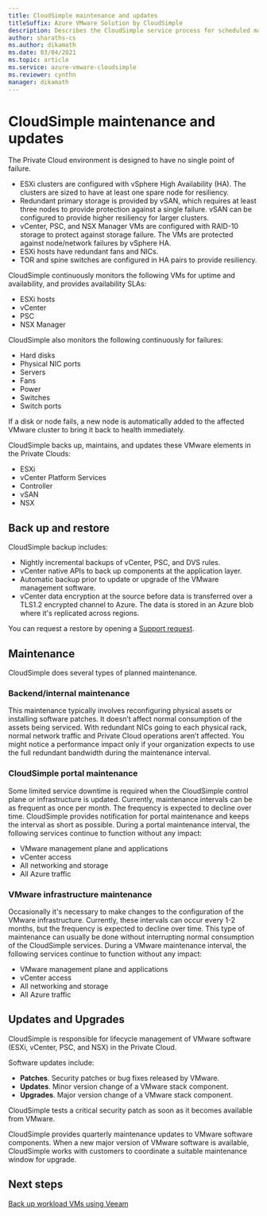 ```yaml
---
title: CloudSimple maintenance and updates
titleSuffix: Azure VMware Solution by CloudSimple
description: Describes the CloudSimple service process for scheduled maintenance and updates
author: sharaths-cs
ms.author: dikamath
ms.date: 03/04/2021
ms.topic: article
ms.service: azure-vmware-cloudsimple
ms.reviewer: cynthn
manager: dikamath
---
```

# CloudSimple maintenance and updates

The Private Cloud environment is designed to have no single point of failure.

* ESXi clusters are configured with vSphere High Availability (HA). The clusters are sized to have at least one spare node for resiliency.
* Redundant primary storage is provided by vSAN, which requires at least three nodes to provide protection against a single failure. vSAN can be configured to provide higher resiliency for larger clusters.
* vCenter, PSC, and NSX Manager VMs are configured with RAID-10 storage to protect against storage failure. The VMs are protected against node/network failures by vSphere HA.
* ESXi hosts have redundant fans and NICs.
* TOR and spine switches are configured in HA pairs to provide resiliency.

CloudSimple continuously monitors the following VMs for uptime and availability, and provides availability SLAs:

* ESXi hosts
* vCenter
* PSC
* NSX Manager

CloudSimple also monitors the following continuously for failures:

* Hard disks
* Physical NIC ports
* Servers
* Fans
* Power
* Switches
* Switch ports

If a disk or node fails, a new node is automatically added to the affected VMware cluster to bring it back to health immediately.

CloudSimple backs up, maintains, and updates these VMware elements in the Private Clouds:

* ESXi
* vCenter Platform Services
* Controller
* vSAN
* NSX

## Back up and restore

CloudSimple backup includes:

* Nightly incremental backups of vCenter, PSC, and DVS rules.
* vCenter native APIs to back up components at the application layer.
* Automatic backup prior to update or upgrade of the VMware management software.
* vCenter data encryption at the source before data is transferred over a TLS1.2 encrypted channel to Azure. The data is stored in an Azure blob where it's replicated across regions.

You can request a restore by opening a [Support request](https://portal.azure.com/#blade/Microsoft_Azure_Support/HelpAndSupportBlade/newsupportrequest).

## Maintenance

CloudSimple does several types of planned maintenance.

### Backend/internal maintenance

This maintenance typically involves reconfiguring physical assets or installing software patches. It doesn’t affect normal consumption of the assets being serviced. With redundant NICs going to each physical rack, normal network traffic and Private Cloud operations aren’t affected. You might notice a performance impact only if your organization expects to use the full redundant bandwidth during the maintenance interval.

### CloudSimple portal maintenance

Some limited service downtime is required when the CloudSimple control plane or infrastructure is updated. Currently, maintenance intervals can be as frequent as once per month. The frequency is expected to decline over time. CloudSimple provides notification for portal maintenance and keeps the interval as short as possible. During a portal maintenance interval, the following services continue to function without any impact:

* VMware management plane and applications
* vCenter access
* All networking and storage
* All Azure traffic

### VMware infrastructure maintenance

Occasionally it's necessary to make changes to the configuration of the VMware infrastructure.  Currently, these intervals can occur every 1-2 months, but the frequency is expected to decline over time. This type of maintenance can usually be done without interrupting normal consumption of the CloudSimple services. During a VMware maintenance interval, the following services continue to function without any impact:

* VMware management plane and applications
* vCenter access
* All networking and storage
* All Azure traffic

## Updates and Upgrades

CloudSimple is responsible for lifecycle management of VMware software (ESXi, vCenter, PSC, and NSX) in the Private Cloud.

Software updates include:

* **Patches**. Security patches or bug fixes released by VMware.
* **Updates**. Minor version change of a VMware stack component.
* **Upgrades**. Major version change of a VMware stack component.

CloudSimple tests a critical security patch as soon as it becomes available from VMware. 

CloudSimple provides quarterly maintenance updates to VMware software components. When a new major version of VMware software is available, CloudSimple works with customers to coordinate a suitable maintenance window for upgrade.

## Next steps

[Back up workload VMs using Veeam](backup-workloads-veeam.md)
